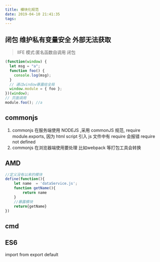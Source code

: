 ```yaml
---
title: 模块化规范
date: 2019-04-10 21:41:35
tags:
---
```


## 闭包 维护私有变量安全 外部无法获取

> IIFE 模式:匿名函数自调用 闭包

```js
(function(window) {
  let msg = "a";
  function foo() {
    console.log(msg);
  }
  // 通过window暴露给全局
  window.module = { foo };
})(window);
// 页面调用
module.foo(); //a
```

## commonjs

1. commonjs 在服务端使用 NODEJS ,采用 commonJS 规范, require module.exports, 因为 html script 引入 js 文件中有 require 会报错 require not defined 
2. commonjs 在浏览器端使用要处理 比如webpack 等打包工具会转换

## AMD
```js
//定义没有以来的模块
define(function(){
    let name  = 'dataService.js';
    function getName(){
        return name
    }
    //暴露模块
    return{getName}
})
```

## cmd

## ES6

import from export default
